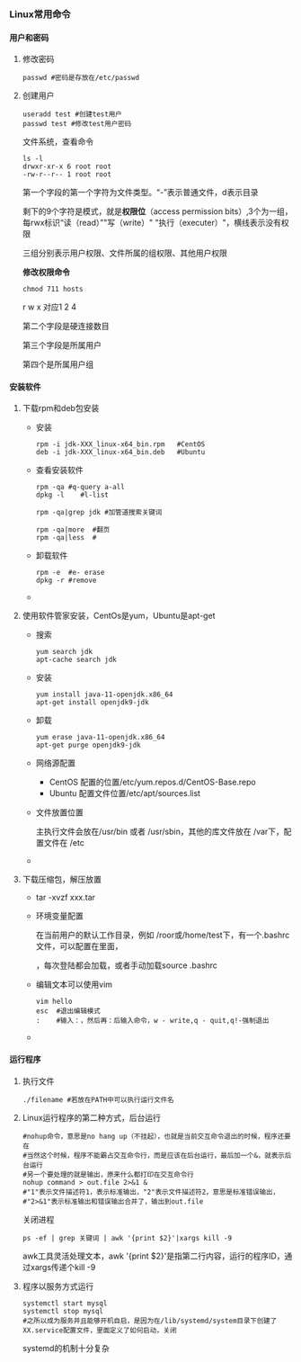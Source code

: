 ### Linux常用命令

#### 用户和密码

1. 修改密码

   ```shell
   passwd #密码是存放在/etc/passwd
   ```

2. 创建用户

   ```shell
   useradd test #创建test用户
   passwd test #修改test用户密码
   ```

   文件系统，查看命令

   ```shell
   ls -l 
   drwxr-xr-x 6 root root
   -rw-r--r-- 1 root root
   ```

   第一个字段的第一个字符为文件类型。“-”表示普通文件，d表示目录

   剩下的9个字符是模式，就是**权限位**（access permission bits）,3个为一组，每rwx标识“读（read）”"写（write）" "执行（executer）"，横线表示没有权限

   三组分别表示用户权限、文件所属的组权限、其他用户权限

   **修改权限命令**

   ```shell
   chmod 711 hosts
   ```

   r w x 对应1 2 4

   

   第二个字段是硬连接数目
   
   第三个字段是所属用户
   
   第四个是所属用户组

#### 安装软件

1. 下载rpm和deb包安装

   - 安装

     ```shell
     rpm -i jdk-XXX_linux-x64_bin.rpm	#CentOS
     deb -i jdk-XXX_linux-x64_bin.deb	#Ubuntu
     ```

   - 查看安装软件

     ```shell
     rpm -qa #q-query a-all
     dpkg -l	#l-list
     
     rpm -qa|grep jdk #加管道搜索关键词
     
     rpm -qa|more  #翻页
     rpm -qa|less  #
     ```

   - 卸载软件

     ```shell
     rpm -e  #e- erase
     dpkg -r #remove
     ```

   - 

2. 使用软件管家安装，CentOs是yum，Ubuntu是apt-get

   - 搜索

     ```shell
     yum search jdk
     apt-cache search jdk
     ```

   - 安装

     ```shell
     yum install java-11-openjdk.x86_64
     apt-get install openjdk9-jdk
     ```

   - 卸载

     ```shell
     yum erase java-11-openjdk.x86_64
     apt-get purge openjdk9-jdk
     ```

     

   - 网络源配置

     - CentOS 配置的位置/etc/yum.repos.d/CentOS-Base.repo
     - Ubuntu 配置文件位置/etc/apt/sources.list

   - 文件放置位置

     主执行文件会放在/usr/bin 或者 /usr/sbin，其他的库文件放在 /var下，配置文件在 /etc

   - 

3. 下载压缩包，解压放置

   - tar -xvzf  xxx.tar

   - 环境变量配置

     在当前用户的默认工作目录，例如 /roor或/home/test下，有一个.bashrc文件，可以配置在里面，

     ，每次登陆都会加载，或者手动加载source	.bashrc

   - 编辑文本可以使用vim

     ```shell
     vim hello
     esc  #退出编辑模式
     :    #输入：，然后再：后输入命令，w - write,q - quit,q!-强制退出
     ```

   - 

   

#### 运行程序

1. 执行文件

   ```shell
   ./filename #若放在PATH中可以执行运行文件名
   ```

2. Linux运行程序的第二种方式，后台运行

   ```shell
   #nohup命令，意思是no hang up（不挂起），也就是当前交互命令退出的时候，程序还要在
   #当然这个时候，程序不能霸占交互命令行，而是应该在后台运行，最后加一个&，就表示后台运行
   #另一个要处理的就是输出，原来什么都打印在交互命令行
   nohup command > out.file 2>&1 &
   #"1"表示文件描述符1，表示标准输出，"2"表示文件描述符2，意思是标准错误输出，
   #"2>&1"表示标准输出和错误输出合并了，输出到out.file
   ```

   关闭进程

   ```shell
   ps -ef | grep 关键词 | awk '{print $2}'|xargs kill -9
   ```

   awk工具灵活处理文本，awk '{print $2}'是指第二行内容，运行的程序ID，通过xargs传递个kill -9

3. 程序以服务方式运行

   ```shell
   systemctl start mysql
   systemctl stop mysql
   #之所以成为服务并且能够开机自启，是因为在/lib/systemd/system目录下创建了XX.service配置文件，里面定义了如何启动，关闭
   ```

   systemd的机制十分复杂

​		

